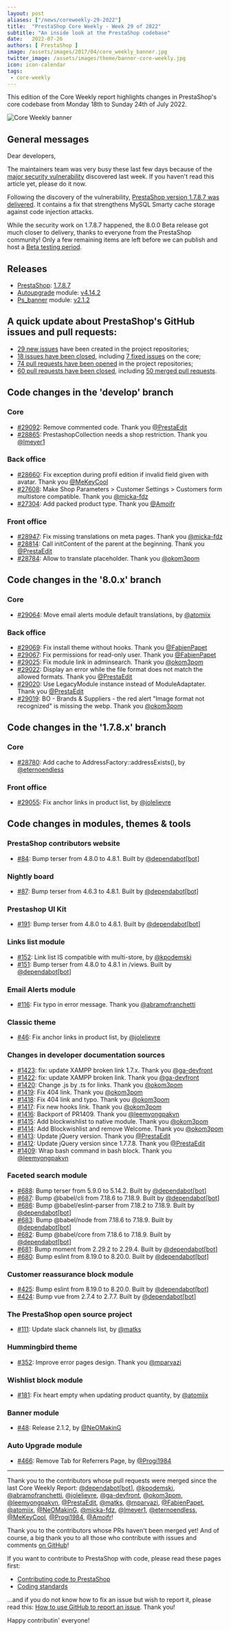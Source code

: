 ```yaml
---
layout: post
aliases: ["/news/coreweekly-29-2022"]
title:  "PrestaShop Core Weekly - Week 29 of 2022"
subtitle: "An inside look at the PrestaShop codebase"
date:   2022-07-26
authors: [ PrestaShop ]
image: /assets/images/2017/04/core_weekly_banner.jpg
twitter_image: /assets/images/theme/banner-core-weekly.jpg
icon: icon-calendar
tags:
 - core-weekly
---
```


This edition of the Core Weekly report highlights changes in PrestaShop's core codebase from Monday 18th to Sunday 24th of July 2022.

![Core Weekly banner](/assets/images/2018/12/banner-core-weekly.jpg)

## General messages

Dear developers,

The maintainers team was very busy these last few days because of the [major security vulnerability](/news/major-security-vulnerability-on-prestashop-websites/) discovered last week. If you haven't read this article yet, please do it now.

Following the discovery of the vulnerability, [PrestaShop version 1.7.8.7 was delivered](/news/prestashop-1-7-8-7-maintenance-release/). It contains a fix that strengthens MySQL Smarty cache storage against code injection attacks.

While the security work on 1.7.8.7 happened, the 8.0.0 Beta release got much closer to delivery, thanks to everyone from the PrestaShop community! Only a few remaining items are left before we can publish and host a [Beta testing period](https://devdocs.prestashop.com/1.7/project/release/minor-release-lifecycle/#public-beta-period).


## Releases

* [PrestaShop](https://github.com/PrestaShop/PrestaShop): [1.7.8.7](https://github.com/PrestaShop/PrestaShop/releases/tag/1.7.8.7)
* [Autoupgrade](https://github.com/PrestaShop/autoupgrade) module: [v4.14.2](https://github.com/PrestaShop/autoupgrade/releases/tag/v4.14.2)
* [Ps_banner](https://github.com/PrestaShop/ps_banner) module: [v2.1.2](https://github.com/PrestaShop/ps_banner/releases/tag/v2.1.2)


## A quick update about PrestaShop's GitHub issues and pull requests:

- [29 new issues](https://github.com/search?q=org%3APrestaShop+is%3Apublic++-repo%3Aprestashop%2Fprestashop.github.io++is%3Aissue+created%3A2022-07-18..2022-07-24) have been created in the project repositories;
- [18 issues have been closed](https://github.com/search?q=org%3APrestaShop+is%3Apublic++-repo%3Aprestashop%2Fprestashop.github.io++is%3Aissue+closed%3A2022-07-18..2022-07-24), including [7 fixed issues](https://github.com/search?q=org%3APrestaShop+is%3Apublic++-repo%3Aprestashop%2Fprestashop.github.io++is%3Aissue+label%3Afixed+closed%3A2022-07-18..2022-07-24) on the core;
- [74 pull requests have been opened](https://github.com/search?q=org%3APrestaShop+is%3Apublic++-repo%3Aprestashop%2Fprestashop.github.io++is%3Apr+created%3A2022-07-18..2022-07-24) in the project repositories;
- [60 pull requests have been closed](https://github.com/search?q=org%3APrestaShop+is%3Apublic++-repo%3Aprestashop%2Fprestashop.github.io++is%3Apr+closed%3A2022-07-18..2022-07-24), including [50 merged pull requests](https://github.com/search?q=org%3APrestaShop+is%3Apublic++-repo%3Aprestashop%2Fprestashop.github.io++is%3Apr+merged%3A2022-07-18..2022-07-24).
        


## Code changes in the 'develop' branch


### Core
* [#29092](https://github.com/PrestaShop/PrestaShop/pull/29092): Remove commented code. Thank you [@PrestaEdit](https://github.com/PrestaEdit)
* [#28865](https://github.com/PrestaShop/PrestaShop/pull/28865): PrestashopCollection needs a shop restriction. Thank you [@lmeyer1](https://github.com/lmeyer1)


### Back office
* [#28660](https://github.com/PrestaShop/PrestaShop/pull/28660): Fix exception during profil edition if invalid field given with avatar. Thank you [@MeKeyCool](https://github.com/MeKeyCool)
* [#27608](https://github.com/PrestaShop/PrestaShop/pull/27608): Make Shop Parameters > Customer Settings > Customers form multistore compatible. Thank you [@micka-fdz](https://github.com/micka-fdz)
* [#27304](https://github.com/PrestaShop/PrestaShop/pull/27304): Add packed product type. Thank you [@Amoifr](https://github.com/Amoifr)


### Front office
* [#28947](https://github.com/PrestaShop/PrestaShop/pull/28947): Fix missing translations on meta pages. Thank you [@micka-fdz](https://github.com/micka-fdz)
* [#28814](https://github.com/PrestaShop/PrestaShop/pull/28814): Call initContent of the parent at the beginning. Thank you [@PrestaEdit](https://github.com/PrestaEdit)
* [#28784](https://github.com/PrestaShop/PrestaShop/pull/28784): Allow to translate placeholder. Thank you [@okom3pom](https://github.com/okom3pom)


## Code changes in the '8.0.x' branch


### Core
* [#29064](https://github.com/PrestaShop/PrestaShop/pull/29064): Move email alerts module default translations, by [@atomiix](https://github.com/atomiix)


### Back office
* [#29069](https://github.com/PrestaShop/PrestaShop/pull/29069): Fix install theme without hooks. Thank you [@FabienPapet](https://github.com/FabienPapet)
* [#29067](https://github.com/PrestaShop/PrestaShop/pull/29067): Fix permissions for read-only user. Thank you [@FabienPapet](https://github.com/FabienPapet)
* [#29025](https://github.com/PrestaShop/PrestaShop/pull/29025): Fix module link in adminsearch. Thank you [@okom3pom](https://github.com/okom3pom)
* [#29022](https://github.com/PrestaShop/PrestaShop/pull/29022): Display an error while the file format does not match the allowed formats. Thank you [@PrestaEdit](https://github.com/PrestaEdit)
* [#29020](https://github.com/PrestaShop/PrestaShop/pull/29020): Use LegacyModule instance instead of ModuleAdaptater. Thank you [@PrestaEdit](https://github.com/PrestaEdit)
* [#29019](https://github.com/PrestaShop/PrestaShop/pull/29019): BO - Brands & Suppliers - the red alert "Image format not recognized" is missing the webp. Thank you [@okom3pom](https://github.com/okom3pom)


## Code changes in the '1.7.8.x' branch


### Core
* [#28780](https://github.com/PrestaShop/PrestaShop/pull/28780): Add cache to AddressFactory::addressExists(), by [@eternoendless](https://github.com/eternoendless)


### Front office
* [#29055](https://github.com/PrestaShop/PrestaShop/pull/29055): Fix anchor links in product list, by [@jolelievre](https://github.com/jolelievre)


## Code changes in modules, themes & tools


### PrestaShop contributors website
* [#84](https://github.com/PrestaShop/TopContributors/pull/84): Bump terser from 4.8.0 to 4.8.1. Built by [@dependabot[bot]](https://github.com/apps/dependabot)


### Nightly board
* [#87](https://github.com/PrestaShop/nightly-board/pull/87): Bump terser from 4.6.3 to 4.8.1. Built by [@dependabot[bot]](https://github.com/apps/dependabot)


### Prestashop UI Kit
* [#191](https://github.com/PrestaShop/prestashop-ui-kit/pull/191): Bump terser from 4.8.0 to 4.8.1. Built by [@dependabot[bot]](https://github.com/apps/dependabot)


### Links list module
* [#152](https://github.com/PrestaShop/ps_linklist/pull/152): Link list IS compatible with multi-store, by [@kpodemski](https://github.com/kpodemski)
* [#151](https://github.com/PrestaShop/ps_linklist/pull/151): Bump terser from 4.8.0 to 4.8.1 in /views. Built by [@dependabot[bot]](https://github.com/apps/dependabot)


### Email Alerts module
* [#116](https://github.com/PrestaShop/ps_emailalerts/pull/116): Fix typo in error message. Thank you [@abramofranchetti](https://github.com/abramofranchetti)


### Classic theme
* [#46](https://github.com/PrestaShop/classic-theme/pull/46): Fix anchor links in product list, by [@jolelievre](https://github.com/jolelievre)


### Changes in developer documentation sources
* [#1423](https://github.com/PrestaShop/docs/pull/1423): fix: update XAMPP broken link 1.7.x. Thank you [@ga-devfront](https://github.com/ga-devfront)
* [#1422](https://github.com/PrestaShop/docs/pull/1422): fix: update XAMPP broken link. Thank you [@ga-devfront](https://github.com/ga-devfront)
* [#1420](https://github.com/PrestaShop/docs/pull/1420): Change .js by .ts for links. Thank you [@okom3pom](https://github.com/okom3pom)
* [#1419](https://github.com/PrestaShop/docs/pull/1419): Fix 404 link. Thank you [@okom3pom](https://github.com/okom3pom)
* [#1418](https://github.com/PrestaShop/docs/pull/1418): Fix 404 link and typo. Thank you [@okom3pom](https://github.com/okom3pom)
* [#1417](https://github.com/PrestaShop/docs/pull/1417): Fix new hooks link. Thank you [@okom3pom](https://github.com/okom3pom)
* [#1416](https://github.com/PrestaShop/docs/pull/1416): Backport of  PR1409. Thank you [@leemyongpakvn](https://github.com/leemyongpakvn)
* [#1415](https://github.com/PrestaShop/docs/pull/1415): Add blockwishlist to native module. Thank you [@okom3pom](https://github.com/okom3pom)
* [#1414](https://github.com/PrestaShop/docs/pull/1414): Add Blockwishlist and remove Welcome. Thank you [@okom3pom](https://github.com/okom3pom)
* [#1413](https://github.com/PrestaShop/docs/pull/1413): Update jQuery version. Thank you [@PrestaEdit](https://github.com/PrestaEdit)
* [#1412](https://github.com/PrestaShop/docs/pull/1412): Update jQuery version since 1.7.7.8. Thank you [@PrestaEdit](https://github.com/PrestaEdit)
* [#1409](https://github.com/PrestaShop/docs/pull/1409): Wrap bash command in bash block. Thank you [@leemyongpakvn](https://github.com/leemyongpakvn)


### Faceted search module
* [#688](https://github.com/PrestaShop/ps_facetedsearch/pull/688): Bump terser from 5.9.0 to 5.14.2. Built by [@dependabot[bot]](https://github.com/apps/dependabot)
* [#687](https://github.com/PrestaShop/ps_facetedsearch/pull/687): Bump @babel/cli from 7.18.6 to 7.18.9. Built by [@dependabot[bot]](https://github.com/apps/dependabot)
* [#686](https://github.com/PrestaShop/ps_facetedsearch/pull/686): Bump @babel/eslint-parser from 7.18.2 to 7.18.9. Built by [@dependabot[bot]](https://github.com/apps/dependabot)
* [#683](https://github.com/PrestaShop/ps_facetedsearch/pull/683): Bump @babel/node from 7.18.6 to 7.18.9. Built by [@dependabot[bot]](https://github.com/apps/dependabot)
* [#682](https://github.com/PrestaShop/ps_facetedsearch/pull/682): Bump @babel/core from 7.18.6 to 7.18.9. Built by [@dependabot[bot]](https://github.com/apps/dependabot)
* [#681](https://github.com/PrestaShop/ps_facetedsearch/pull/681): Bump moment from 2.29.2 to 2.29.4. Built by [@dependabot[bot]](https://github.com/apps/dependabot)
* [#680](https://github.com/PrestaShop/ps_facetedsearch/pull/680): Bump eslint from 8.19.0 to 8.20.0. Built by [@dependabot[bot]](https://github.com/apps/dependabot)


### Customer reassurance block module
* [#425](https://github.com/PrestaShop/blockreassurance/pull/425): Bump eslint from 8.19.0 to 8.20.0. Built by [@dependabot[bot]](https://github.com/apps/dependabot)
* [#424](https://github.com/PrestaShop/blockreassurance/pull/424): Bump vue from 2.7.4 to 2.7.7. Built by [@dependabot[bot]](https://github.com/apps/dependabot)


### The PrestaShop open source project
* [#111](https://github.com/PrestaShop/open-source/pull/111): Update slack channels list, by [@matks](https://github.com/matks)


### Hummingbird theme
* [#352](https://github.com/PrestaShop/hummingbird/pull/352): Improve error pages design. Thank you [@mparvazi](https://github.com/mparvazi)


### Wishlist block module
* [#181](https://github.com/PrestaShop/blockwishlist/pull/181): Fix heart empty when updating product quantity, by [@atomiix](https://github.com/atomiix)


### Banner module
* [#48](https://github.com/PrestaShop/ps_banner/pull/48): Release 2.1.2, by [@NeOMakinG](https://github.com/NeOMakinG)


### Auto Upgrade module
* [#466](https://github.com/PrestaShop/autoupgrade/pull/466): Remove Tab for Referrers Page, by [@Progi1984](https://github.com/Progi1984)


<hr />

Thank you to the contributors whose pull requests were merged since the last Core Weekly Report: [@dependabot[bot]](https://github.com/apps/dependabot), [@kpodemski](https://github.com/kpodemski), [@abramofranchetti](https://github.com/abramofranchetti), [@jolelievre](https://github.com/jolelievre), [@ga-devfront](https://github.com/ga-devfront), [@okom3pom](https://github.com/okom3pom), [@leemyongpakvn](https://github.com/leemyongpakvn), [@PrestaEdit](https://github.com/PrestaEdit), [@matks](https://github.com/matks), [@mparvazi](https://github.com/mparvazi), [@FabienPapet](https://github.com/FabienPapet), [@atomiix](https://github.com/atomiix), [@NeOMakinG](https://github.com/NeOMakinG), [@micka-fdz](https://github.com/micka-fdz), [@lmeyer1](https://github.com/lmeyer1), [@eternoendless](https://github.com/eternoendless), [@MeKeyCool](https://github.com/MeKeyCool), [@Progi1984](https://github.com/Progi1984), [@Amoifr](https://github.com/Amoifr)!

Thank you to the contributors whose PRs haven't been merged yet! And of course, a big thank you to all those who contribute with issues and comments [on GitHub](https://github.com/PrestaShop/PrestaShop)!

If you want to contribute to PrestaShop with code, please read these pages first:

 * [Contributing code to PrestaShop](https://devdocs.prestashop.com/8/contribute/contribution-guidelines/)
 * [Coding standards](https://devdocs.prestashop.com/8/development/coding-standards/)

...and if you do not know how to fix an issue but wish to report it, please read this: [How to use GitHub to report an issue](https://devdocs.prestashop.com/8/contribute/contribute-reporting-issues/). Thank you!

Happy contributin' everyone!

